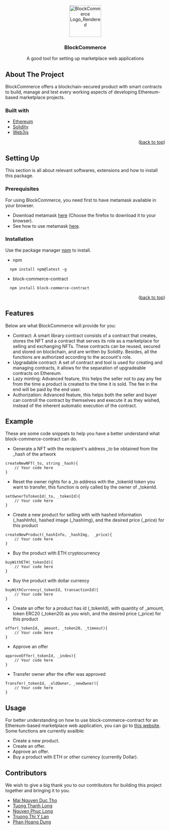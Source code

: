 <div id="top"></div>
<div align="center">
  <img src="https://i.ibb.co/xHDbBM5/Block-Commerce-Logo-Rendered.png" alt="BlockCommerce Logo_Rendered" width="100" height = "100">
  <h3>BlockCommerce</h3>
	<p>A good tool for setting up marketplace web applications</p>
</div>

<!-- ABOUT THE PROJECT -->
## About The Project
BlockCommerce offers a blockchain-secured product with smart contracts to build, manage and test every working aspects of developing Ethereum-based marketplace projects.
### Built with
* [Ethereum](https://ethereum.org/en/)
* [Solidity](https://docs.soliditylang.org/en/v0.8.10/)
* [Web3js](https://web3js.readthedocs.io/en/v1.5.2/)
<p align="right">(<a href="#top">back to top</a>)</p>

## Setting Up
This section is all about relevant softwares, extensions and how to install this package.
### Prerequisites
For using BlockCommerce, you need first to have metamask available in your browser.
</br>
- Download metamask [here](https://metamask.io/download.html) (Choose the firefox to download it to your browser).
- See how to use metamask [here](https://metamask.io/faqs.html).
### Installation
Use the package manager [npm](https://docs.npmjs.com/) to install.
- npm
```
  npm install npm@latest -g
```
- block-commerce-contract
```
  npm install block-commerce-contract
```
<p align="right">(<a href="#top">back to top</a>)</p>

<!-- FEATURES -->
## Features
Below are what BlockCommerce will provide for you:
- Contract: A smart library contract consists of a contract that creates, stores the NFT and a contract that serves its role as a marketplace for selling and exchanging NFTs. These contracts can be reused, secured and stored on blockchain, and are written by Solidity. Besides, all the functions are authorized according to the account's role. 
- Upgradable contract: A set of contract and tool is used for creating and managing contracts, it allows for the separation of upgradeable contracts on Ethereum.
- Lazy minting: Advanced feature, this helps the seller not to pay any fee from the time a product is created to the time it is sold. The fee in the end will be paid by the end user.
- Authorization: Advanced feature, this helps both the seller and buyer can controll the contract by themselves and execute it as they wished, instead of the inherent automatic execution of the contract.

<!-- Example -->
## Example
These are some code snippets to help you have a better understand what block-commerce-contract can do.
- Generate a NFT with the recipient's address _to be obtained from the _hash of the artwork
```
createNewNFT(_to, string _hash){
	// Your code here
}
```
- Reset the owner rights for a _to address with the _tokenId token you want to transfer, this function is only called by the owner of _tokenId.
```
setOwnerToTokenId(_to, _tokenId){
	// Your code here
}
```
- Create a new product for selling with with hashed information (_hashInfo), hashed image (_hashImg), and the desired price (_price) for this product
```
createNewProduct(_hashInfo, _hashImg,  _price){
	// Your code here
}
```
- Buy the product with ETH cryptocurrency
```
buyWithETH(_tokenId){
	// Your code here
}
```
- Buy the product with dollar currency
```
buyWithCurrency(_tokenId, transactionId){
	// Your code here
}
```
- Create an offer for a product has id (_tokenId), with quantity of _amount, token ERC20 (_token20) as you wish, and the desired price (_price) for this product
```
offer(_tokenId, _amount, _token20, _timeout){
	// Your code here
}
```
- Approve an offer
```
approveOffer(_tokenId, _index){
	// Your code here
}
```
- Transfer owner after the offer was approved
```
Transfer(_tokenId, _oldOwner, _newOwner){
	// Your code here
}
```
<!-- Usage -->
## Usage
For better understanding on how to use block-commerce-contract for an Ethereum-based marketplace web application, you can go to [this website](https://blockcommerce.herokuapp.com/products).
Some functions are currently availble:
- Create a new product.
- Create an offer.
- Approve an offer.
- Buy a product with ETH or other currency (currently Dollar).

<!-- Contributors -->
## Contributors
We wish to give a big thank you to our contributors for building this project together and bringing it to you.
- [Mai Nguyen Duc Tho](https://github.com/Thomg102)
- [Tuong Thanh Long](https://github.com/longtuongthanh)
- [Nguyen Phuc Long](https://github.com/Sportaholic-21)
- [Truong Thi Y Lan](https://github.com/ylantt)
- [Phan Hoang Dung](https://github.com/PhanHoangDung)
